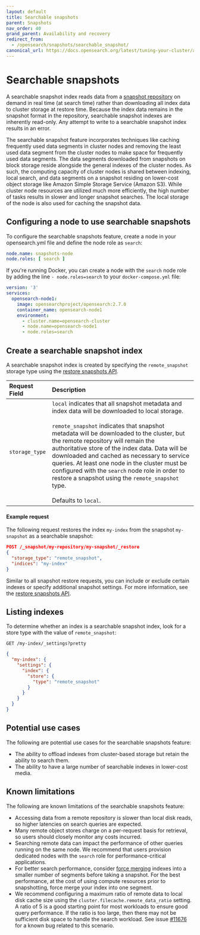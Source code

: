 ```yaml
---
layout: default
title: Searchable snapshots
parent: Snapshots
nav_order: 40
grand_parent: Availability and recovery
redirect_from: 
  - /opensearch/snapshots/searchable_snapshot/
canonical_url: https://docs.opensearch.org/latest/tuning-your-cluster/availability-and-recovery/snapshots/searchable_snapshot/
---
```


# Searchable snapshots

A searchable snapshot index reads data from a [snapshot repository]({{site.url}}{{site.baseurl}}/opensearch/snapshots/snapshot-restore/#register-repository) on demand in real time (at search time) rather than downloading all index data to cluster storage at restore time. Because the index data remains in the snapshot format in the repository, searchable snapshot indexes are inherently read-only. Any attempt to write to a searchable snapshot index results in an error.

The searchable snapshot feature incorporates techniques like caching frequently used data segments in cluster nodes and removing the least used data segment from the cluster nodes to make space for frequently used data segments. The data segments downloaded from snapshots on block storage reside alongside the general indexes of the cluster nodes. As such, the computing capacity of cluster nodes is shared between indexing, local search, and data segments on a snapshot residing on lower-cost object storage like Amazon Simple Storage Service (Amazon S3). While cluster node resources are utilized much more efficiently, the high number of tasks results in slower and longer snapshot searches. The local storage of the node is also used for caching the snapshot data.

## Configuring a node to use searchable snapshots

To configure the searchable snapshots feature, create a node in your opensearch.yml file and define the node role as `search`:

```yaml
node.name: snapshots-node
node.roles: [ search ]
```

If you're running Docker, you can create a node with the `search` node role by adding the line `- node.roles=search` to your `docker-compose.yml` file:

```yaml
version: '3'
services:
  opensearch-node1:
    image: opensearchproject/opensearch:2.7.0
    container_name: opensearch-node1
    environment:
      - cluster.name=opensearch-cluster
      - node.name=opensearch-node1
      - node.roles=search
```

## Create a searchable snapshot index

A searchable snapshot index is created by specifying the `remote_snapshot` storage type using the [restore snapshots API]({{site.url}}{{site.baseurl}}/opensearch/snapshots/snapshot-restore/#restore-snapshots).

Request Field | Description
:--- | :---
`storage_type` | `local` indicates that all snapshot metadata and index data will be downloaded to local storage. <br /><br > `remote_snapshot` indicates that snapshot metadata will be downloaded to the cluster, but the remote repository will remain the authoritative store of the index data. Data will be downloaded and cached as necessary to service queries. At least one node in the cluster must be configured with the `search` node role in order to restore a snapshot using the `remote_snapshot` type. <br /><br > Defaults to `local`.

#### Example request

The following request restores the index `my-index` from the snapshot `my-snapshot` as a searchable snapshot:

````json
POST /_snapshot/my-repository/my-snapshot/_restore
{
  "storage_type": "remote_snapshot",
  "indices": "my-index"
}
````

Similar to all snapshot restore requests, you can include or exclude certain indexes or specify additional snapshot settings. For more information, see the [restore snapshots API]({{site.url}}{{site.baseurl}}/opensearch/snapshots/snapshot-restore/#restore-snapshots).


## Listing indexes

To determine whether an index is a searchable snapshot index, look for a store type with the value of `remote_snapshot`:

```
GET /my-index/_settings?pretty
```

```json
{
  "my-index": {
    "settings": {
      "index": {
        "store": {
          "type": "remote_snapshot"
        }
      }
    }
  }
}
```

## Potential use cases

The following are potential use cases for the searchable snapshots feature:

- The ability to offload indexes from cluster-based storage but retain the ability to search them.
- The ability to have a large number of searchable indexes in lower-cost media.

## Known limitations

The following are known limitations of the searchable snapshots feature:

- Accessing data from a remote repository is slower than local disk reads, so higher latencies on search queries are expected.
- Many remote object stores charge on a per-request basis for retrieval, so users should closely monitor any costs incurred.
- Searching remote data can impact the performance of other queries running on the same node. We recommend that users provision dedicated nodes with the `search` role for performance-critical applications.
- For better search performance, consider [force merging]({{site.url}}{{site.baseurl}}/api-reference/index-apis/force-merge/) indexes into a smaller number of segments before taking a snapshot. For the best performance, at the cost of using compute resources prior to snapshotting, force merge your index into one segment.
- We recommend configuring a maximum ratio of remote data to local disk cache size using the `cluster.filecache.remote_data_ratio` setting. A ratio of 5 is a good starting point for most workloads to ensure good query performance. If the ratio is too large, then there may not be sufficient disk space to handle the search workload. See issue [#11676](https://github.com/opensearch-project/OpenSearch/issues/11676) for a known bug related to this scenario.